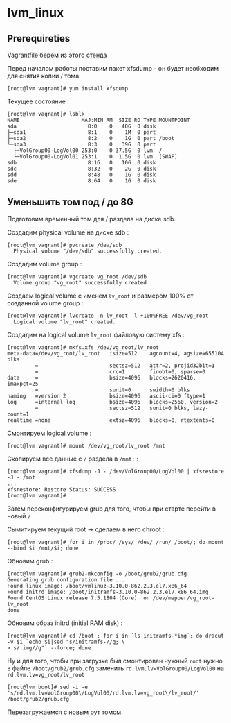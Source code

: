 # lvm_linux

## Prerequireties

Vagrantfile берем из этого [стенда](https://gitlab.com/otus_linux/stands-03-lvm) 

Перед началом работы поставим пакет xfsdump - он будет необходим для снятия копии / тома.  

```console
[root@lvm vagrant]# yum install xfsdump
```

Текущее состояние :

```console
[root@lvm vagrant]# lsblk
NAME                    MAJ:MIN RM  SIZE RO TYPE MOUNTPOINT
sda                       8:0    0   40G  0 disk 
├─sda1                    8:1    0    1M  0 part 
├─sda2                    8:2    0    1G  0 part /boot
└─sda3                    8:3    0   39G  0 part 
  ├─VolGroup00-LogVol00 253:0    0 37.5G  0 lvm  /
  └─VolGroup00-LogVol01 253:1    0  1.5G  0 lvm  [SWAP]
sdb                       8:16   0   10G  0 disk 
sdc                       8:32   0    2G  0 disk 
sdd                       8:48   0    1G  0 disk 
sde                       8:64   0    1G  0 disk 
```

## Уменьшить том под / до 8G

Подготовим временный том для / раздела на диске sdb.  

Создадим  physical volume на диске sdb :

```console
[root@lvm vagrant]# pvcreate /dev/sdb
  Physical volume "/dev/sdb" successfully created.
```

Создадим volume group   :

```console
[root@lvm vagrant]# vgcreate vg_root /dev/sdb
  Volume group "vg_root" successfully created
```

Создаем logical volume с именем `lv_root` и размером 100% от созданной volume group  :

```console
[root@lvm vagrant]# lvcreate -n lv_root -l +100%FREE /dev/vg_root
  Logical volume "lv_root" created.
```

Создадим на logical volume `lv_root`  файловую систему xfs :

```console
[root@lvm vagrant]# mkfs.xfs /dev/vg_root/lv_root
meta-data=/dev/vg_root/lv_root   isize=512    agcount=4, agsize=655104 blks
         =                       sectsz=512   attr=2, projid32bit=1
         =                       crc=1        finobt=0, sparse=0
data     =                       bsize=4096   blocks=2620416, imaxpct=25
         =                       sunit=0      swidth=0 blks
naming   =version 2              bsize=4096   ascii-ci=0 ftype=1
log      =internal log           bsize=4096   blocks=2560, version=2
         =                       sectsz=512   sunit=0 blks, lazy-count=1
realtime =none                   extsz=4096   blocks=0, rtextents=0
```

Смонтируем logical volume :

```console
[root@lvm vagrant]# mount /dev/vg_root/lv_root /mnt
```

Cкопируем все данные с `/` раздела в `/mnt:` :

```console
[root@lvm vagrant]# xfsdump -J - /dev/VolGroup00/LogVol00 | xfsrestore -J - /mnt
...
xfsrestore: Restore Status: SUCCESS
[root@lvm vagrant]#
```

Затем переконфигурируем grub для того, чтобы при старте перейти в новый `/`  

Сымитируем текущий root -> сделаем в него chroot :

```console
[root@lvm vagrant]# for i in /proc/ /sys/ /dev/ /run/ /boot/; do mount --bind $i /mnt/$i; done
```

Обновим grub :

```console 
[root@lvm vagrant]# grub2-mkconfig -o /boot/grub2/grub.cfg
Generating grub configuration file ...
Found linux image: /boot/vmlinuz-3.10.0-862.2.3.el7.x86_64
Found initrd image: /boot/initramfs-3.10.0-862.2.3.el7.x86_64.img
Found CentOS Linux release 7.5.1804 (Core)  on /dev/mapper/vg_root-lv_root
done
```

Обновим образ initrd (initial RAM disk) :  

```console
[root@lvm vagrant]# cd /boot ; for i in `ls initramfs-*img`; do dracut -v $i `echo $i|sed "s/initramfs-//g; \
> s/.img//g"` --force; done
```

Ну и для того, чтобы при загрузке был смонтирован нужный `root` нужно в файле
`/boot/grub2/grub.cfg` заменить `rd.lvm.lv=VolGroup00/LogVol00` на `rd.lvm.lv=vg_root/lv_root`

```console
[root@lvm boot]# sed -i -e 's/rd.lvm.lv=VolGroup00\/LogVol00/rd.lvm.lv=vg_root\/lv_root/' /boot/grub2/grub.cfg
```

Перезагружаемся с новым рут томом. 

